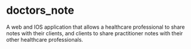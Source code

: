 # doctors_note
A web and IOS application that allows a healthcare professional to share notes with their clients, and clients to share practitioner notes with their other healthcare professionals.
